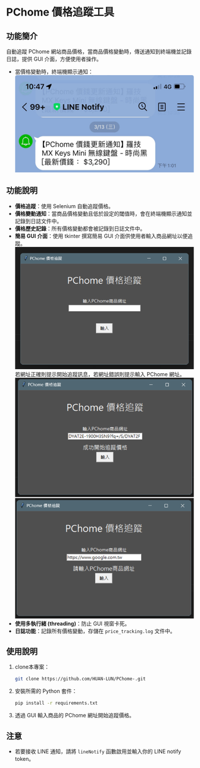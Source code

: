 # PChome 價格追蹤工具

## 功能簡介
自動追蹤 PChome 網站商品價格，當商品價格變動時，傳送通知到終端機並記錄日誌，提供 GUI 介面，方便使用者操作。

* 當價格變動時，終端機顯示通知：
  ![Notification](https://raw.githubusercontent.com/Baconbuilder/PChome-/main/result/5.png)

## 功能說明
* **價格追蹤**：使用 Selenium 自動追蹤價格。
* **價格變動通知**：當商品價格變動且低於設定的閾值時，會在終端機顯示通知並記錄到日誌文件中。
* **價格歷史記錄**：所有價格變動都會被記錄到日誌文件中。
* **簡易 GUI 介面**：使用 tkinter 撰寫簡易 GUI 介面供使用者輸入商品網址以便追蹤。
  ![GUI](https://raw.githubusercontent.com/Baconbuilder/PChome-/main/result/1.png)
  若網址正確則提示開始追蹤訊息，若網址錯誤則提示輸入 PChome 網址。
  ![Correct URL](https://raw.githubusercontent.com/Baconbuilder/PChome-/main/result/2.png)
  ![Error URL](https://raw.githubusercontent.com/Baconbuilder/PChome-/main/result/4.png)
* **使用多執行緒 (threading)**：防止 GUI 視窗卡死。
* **日誌功能**：記錄所有價格變動，存儲在 `price_tracking.log` 文件中。

## 使用說明
1. clone本專案：
    ```bash
    git clone https://github.com/HUAN-LUN/PChome-.git
    ```
2. 安裝所需的 Python 套件：
    ```bash
    pip install -r requirements.txt
    ```
3. 透過 GUI 輸入商品的 PChome 網址開始追蹤價格。

## 注意
* 若要接收 LINE 通知，請將 `lineNotify` 函數啟用並輸入你的 LINE notify token。



